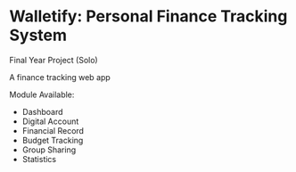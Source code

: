 # Walletify: Personal Finance Tracking System
Final Year Project (Solo)

A finance tracking web app

Module Available:
- Dashboard
- Digital Account
- Financial Record
- Budget Tracking
- Group Sharing
- Statistics
